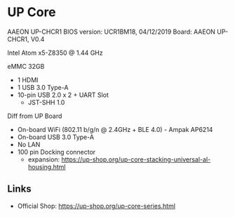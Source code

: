# UP Core

AAEON UP-CHCR1
BIOS version: UCR1BM18, 04/12/2019
Board: AAEON UP-CHCR1, V0.4

Intel Atom x5-Z8350 @ 1.44 GHz

eMMC 32GB

- 1 HDMI
- 1 USB 3.0 Type-A
- 10-pin USB 2.0 x 2 + UART Slot
  - JST-SHH 1.0

Diff from UP Board

- On-board WiFi (802.11 b/g/n @ 2.4GHz + BLE 4.0) - Ampak AP6214
- On-board USB 3.0 Type-A
- No LAN
- 100 pin Docking connector
  - expansion: https://up-shop.org/up-core-stacking-universal-al-housing.html

## Links

- Official Shop: https://up-shop.org/up-core-series.html
